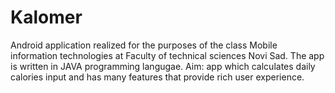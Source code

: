 # Kalomer

Android application realized for the purposes of the class Mobile information technologies at Faculty of technical sciences Novi Sad.
The app is written in JAVA programming langugae.
Aim: app which calculates daily calories input and has many features that provide rich user experience. 
